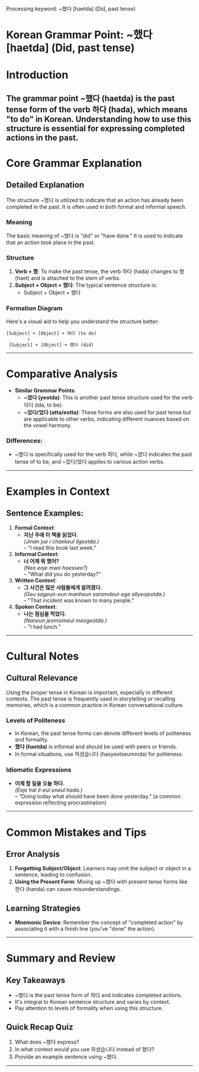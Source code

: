 Processing keyword: ~했다 [haetda] (Did, past tense)
# Korean Grammar Point: ~했다 [haetda] (Did, past tense)
# Introduction 
The grammar point ~했다 (haetda) is the past tense form of the verb 하다 (hada), which means "to do" in Korean. Understanding how to use this structure is essential for expressing completed actions in the past. 
---
# Core Grammar Explanation 
## Detailed Explanation
The structure ~했다 is utilized to indicate that an action has already been completed in the past. It is often used in both formal and informal speech.
### Meaning
The basic meaning of ~했다 is "did" or "have done." It is used to indicate that an action took place in the past.
### Structure
1. **Verb + 했**: To make the past tense, the verb 하다 (hada) changes to 했 (haet) and is attached to the stem of verbs. 
2. **Subject + Object + 했다**: The typical sentence structure is: 
   - Subject + Object + 했다
### Formation Diagram
Here's a visual aid to help you understand the structure better:
```
[Subject] + [Object] + 하다 (to do) 
        ↓
 [Subject] + [Object] + 했다 (did)
```
---
# Comparative Analysis 
- **Similar Grammar Points**:
  - **~였다 (yeotda)**: This is another past tense structure used for the verb 이다 (ida, to be). 
  - **~았다/었다 (atta/eotta)**: These forms are also used for past tense but are applicable to other verbs, indicating different nuances based on the vowel harmony. 
### Differences:
- ~했다 is specifically used for the verb 하다, while ~였다 indicates the past tense of to be, and ~았다/었다 applies to various action verbs.
---
# Examples in Context 
## Sentence Examples:
1. **Formal Context**:
   - **지난 주에 이 책을 읽었다.**  
     *(Jinan jue i chaekeul ilgeotda.)*  
     – "I read this book last week."
2. **Informal Context**:
   - **너 어제 뭐 했어?**  
     *(Neo eoje mwo haesseo?)*  
     – "What did you do yesterday?"
3. **Written Context**:
   - **그 사건은 많은 사람들에게 알려졌다.**  
     *(Geu sageun-eun manheun saramdeul-ege allyeojeotda.)*  
     – "That incident was known to many people."
4. **Spoken Context**:
   - **나는 점심을 먹었다.**  
     *(Naneun jeomsimeul meogeotda.)*  
     – "I had lunch."
---
# Cultural Notes 
## Cultural Relevance
Using the proper tense in Korean is important, especially in different contexts. The past tense is frequently used in storytelling or recalling memories, which is a common practice in Korean conversational culture.
### Levels of Politeness
- In Korean, the past tense forms can denote different levels of politeness and formality.
- **했다 (haetda)** is informal and should be used with peers or friends.
- In formal situations, use 하셨습니다 (hasyeotseumnida) for politeness.
### Idiomatic Expressions
- **어제 할 일을 오늘 하다.**  
  *(Eoje hal il-eul oneul hada.)*  
  – “Doing today what should have been done yesterday.” (a common expression reflecting procrastination)
---
# Common Mistakes and Tips 
## Error Analysis
1. **Forgetting Subject/Object**: Learners may omit the subject or object in a sentence, leading to confusion.
2. **Using the Present Form**: Mixing up ~했다 with present tense forms like 한다 (handa) can cause misunderstandings.
## Learning Strategies
- **Mnemonic Device**: Remember the concept of "completed action" by associating it with a finish line (you've "done" the action).
  
---
# Summary and Review 
## Key Takeaways
- ~했다 is the past tense form of 하다 and indicates completed actions.
- It's integral to Korean sentence structure and varies by context.
- Pay attention to levels of formality when using this structure.
## Quick Recap Quiz 
1. What does ~했다 express?
2. In what context would you use 하셨습니다 instead of 했다?
3. Provide an example sentence using ~했다.
---
